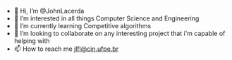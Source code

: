 - 👋 Hi, I’m @JohnLacerda
- 👀 I’m interested in all things Computer Science and Engineering
- 🌱 I’m currently learning Competitive algorithms
- 💞️ I’m looking to collaborate on any interesting project that i'm capable of helping with
- 📫 How to reach me jlfl@cin.ufpe.br

<!---
JohnLacerda/JohnLacerda is a ✨ special ✨ repository because its `README.md` (this file) appears on your GitHub profile.
You can click the Preview link to take a look at your changes.
--->
